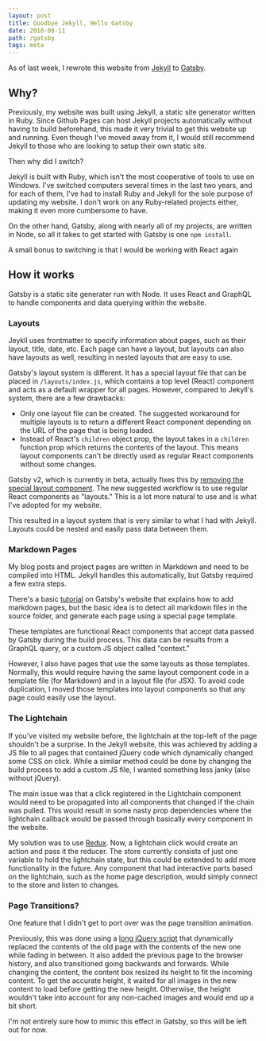 ```yaml
---
layout: post
title: Goodbye Jekyll, Hello Gatsby
date: 2018-08-11
path: /gatsby
tags: meta
---
```


As of last week, I rewrote this website from [Jekyll](https://jekyllrb.com/) to [Gatsby](https://www.gatsbyjs.org/).

## Why?

Previously, my website was built using Jekyll, a static site generator written in Ruby. Since Github Pages can host Jekyll projects automatically without having to build beforehand, this made it very trivial to get this website up and running. Even though I've moved away from it, I would still recommend Jekyll to those who are looking to setup their own static site.

Then why did I switch?

Jekyll is built with Ruby, which isn't the most cooperative of tools to use on Windows. I've switched computers several times in the last two years, and for each of them, I've had to install Ruby and Jekyll for the sole purpose of updating my website. I don't work on any Ruby-related projects either, making it even more cumbersome to have.

On the other hand, Gatsby, along with nearly all of my projects, are written in Node, so all it takes to get started with Gatsby is one `npm install`.

A small bonus to switching is that I would be working with React again

## How it works

Gatsby is a static site generater run with Node. It uses React and GraphQL to handle components and data querying within the website.

### Layouts

Jeykll uses frontmatter to specify information about pages, such as their layout, title, date, etc. Each page can have a layout, but layouts can also have layouts as well, resulting in nested layouts that are easy to use.

Gatsby's layout system is different. It has a special layout file that can be placed in `/layouts/index.js`, which contains a top level (React) component and acts as a default wrapper for all pages. However, compared to Jekyll's system, there are a few drawbacks:

- Only one layout file can be created. The suggested workaround for multiple layouts is to return a different React component depending on the URL of the page that is being loaded.
- Instead of React's `children` object prop, the layout takes in a `children` function prop which returns the contents of the layout. This means layout components can't be directly used as regular React components without some changes.

Gatsby v2, which is currently in beta, actually fixes this by [removing the special layout component](https://github.com/gatsbyjs/rfcs/blob/master/text/0002-remove-special-layout-components.md). The new suggested workflow is to use regular React components as "layouts." This is a lot more natural to use and is what I've adopted for my website.

This resulted in a layout system that is very similar to what I had with Jekyll. Layouts could be nested and easily pass data between them.

### Markdown Pages

My blog posts and project pages are written in Markdown and need to be compiled into HTML. Jekyll handles this automatically, but Gatsby required a few extra steps.

There's a basic [tutorial](https://www.gatsbyjs.org/docs/adding-markdown-pages/) on Gatsby's website that explains how to add markdown pages, but the basic idea is to detect all markdown files in the source folder, and generate each page using a special page template.

These templates are functional React components that accept data passed by Gatsby during the build process. This data can be results from a GraphQL query, or a custom JS object called "context."

However, I also have pages that use the same layouts as those templates. Normally, this would require having the same layout component code in a template file (for Markdown) and in a layout file (for JSX). To avoid code duplication, I moved those templates into layout components so that any page could easily use the layout.

### The Lightchain

If you've visited my website before, the lightchain at the top-left of the page shouldn't be a surprise. In the Jekyll website, this was achieved by adding a JS file to all pages that contained jQuery code which dynamically changed some CSS on click. While a similar method could be done by changing the build process to add a custom JS file, I wanted something less janky (also without jQuery).

The main issue was that a click registered in the Lightchain component would need to be propagated into all components that changed if the chain was pulled. This would result in some nasty prop dependencies where the lightchain callback would be passed through basically every component in the website.

My solution was to use [Redux](https://github.com/gatsbyjs/gatsby/tree/master/examples/using-redux). Now, a lightchain click would create an action and pass it the reducer. The store currently consists of just one variable to hold the lightchain state, but this could be extended to add more functionality in the future. Any component that had interactive parts based on the lightchain, such as the home page description, would simply connect to the store and listen to changes.

### Page Transitions?

One feature that I didn't get to port over was the page transition animation.

Previously, this was done using a [long jQuery script](https://github.com/MichaelKim/michaelkim.github.io/blob/master/js/transition-page.js) that dynamically replaced the contents of the old page with the contents of the new one while fading in between. It also added the previous page to the browser history, and also transitioned going backwards and forwards. While changing the content, the content box resized its height to fit the incoming content. To get the accurate height, it waited for all images in the new content to load before getting the new height. Otherwise, the height wouldn't take into account for any non-cached images and would end up a bit short.

I'm not entirely sure how to mimic this effect in Gatsby, so this will be left out for now.
